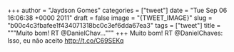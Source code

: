 
+++
author = "Jaydson Gomes"
categories = ["tweet"]
date = "Tue Sep 06 16:06:38 +0000 2011"
draft = false
image = "{TWEET_IMAGE}"
slug = "b00c4c3fbafee1f434071318bc0c3ef6dda67ea3"
tags = ["tweet"]
title = """Muito bom! RT @DanielChav..."""
+++
Muito bom! RT @DanielChaves: Isso, eu não aceito http://t.co/C69SEKq
